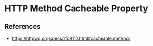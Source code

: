 # HTTP Method Cacheable Property

## References

- https://httpwg.org/specs/rfc9110.html#cacheable.methods
